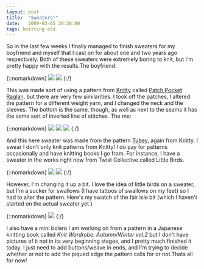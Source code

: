 ```yaml
---
layout: post
title:  "Sweaters!"
date:   2009-03-05 20:38:00
tags: knitting old
---
```


So in the last few weeks I finally managed to finish sweaters for my  boyfriend and myself that I cast on for about one and two years ago respectively. Both of these sweaters were extremely boring to knit, but I'm pretty happy with the results.The boyfriend:

{::nomarkdown}
<img src="http://farm4.static.flickr.com/3632/3312731311_fdf1cc0cf6.jpg">
<img src="http://farm4.static.flickr.com/3484/3313559408_88b0ac14e4.jpg">
{:/}

This was made sort of using a pattern from [Knitty](http://www.knitty.com/) called [Patch Pocket Raglan](http://knitty.com/ISSUEfall07/PATTppr.html), but there are very few similarities. I took off the patches, I altered the pattern for a different weight yarn, and I changed the neck and the sleeves. The bottom is the same, though, as well as next to the seams it has the same sort of inverted line of stitches. The me:

{::nomarkdown}
<img src="http://farm4.static.flickr.com/3662/3312731203_7c9f135345.jpg">
<img src="http://farm4.static.flickr.com/3312/3313559334_c7e2417096.jpg">
<img src="http://farm4.static.flickr.com/3591/3313559306_e166758d76.jpg">
{:/}

And this here sweater was made from the pattern [Tubey](http://knitty.com/ISSUEwinter05/PATTtubey.html), again from Knitty. I swear I don't only knit patterns from Knitty! I do pay for patterns occasionally and have knitting books I go from. For instance, I have a sweater in the works right now from Twist Collective called Little Birds.

{::nomarkdown}
<img src="http://farm4.static.flickr.com/3429/3312097864_d59bfcef76.jpg">
<img src="http://farm4.static.flickr.com/3597/3311267483_7b89dd444f.jpg">
{:/}

However, I'm changing it up a bit. I love the idea of little birds on a sweater, but I'm a sucker for swallows (I have tattoos of swallows on my feet) so I had to alter the pattern. Here's my swatch of the fair isle bit (which I haven't started on the actual sweater yet.)

{::nomarkdown}
<img src="http://farm4.static.flickr.com/3654/3312097834_2147bf9409.jpg">
{:/}

I also have a mini bolero I am working on from  a pattern in a Japanese knitting book called *Knit Wardrobe: Autumn/Winter vol.2* but I don't have pictures of it not in its very beginning stages, and I pretty much finished it today. I just need to add buttons/weave in ends, and I'm trying to decide whether or not to add the piqued edge the pattern calls for or not.Thats all for now!
